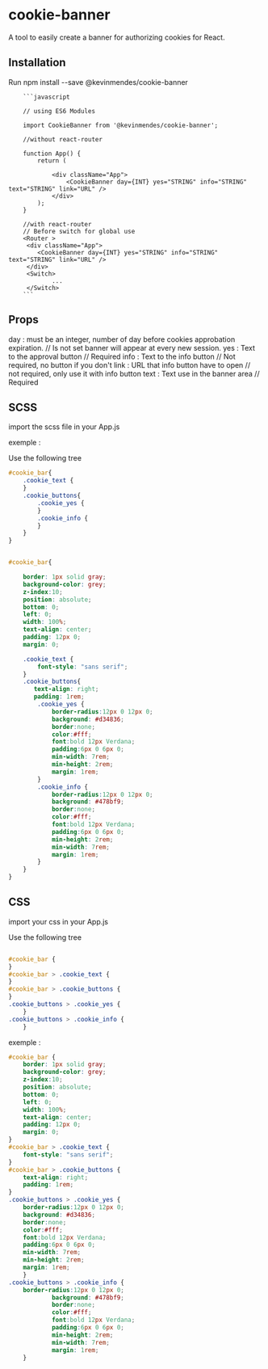 # cookie-banner

A tool to easily create a banner for authorizing cookies for React.

## Installation

Run npm install --save @kevinmendes/cookie-banner

        ```javascript

        // using ES6 Modules 

        import CookieBanner from '@kevinmendes/cookie-banner';

        //without react-router 

        function App() {
            return (
        
                <div className="App">
                    <CookieBanner day={INT} yes="STRING" info="STRING" text="STRING" link="URL" />
                </div>
            );
        }

        //with react-router 
        // Before switch for global use
        <Router >
         <div className="App">
            <CookieBanner day={INT} yes="STRING" info="STRING" text="STRING" link="URL" />
         </div>
         <Switch>
                ...
         </Switch>
        ```

## Props 

day : must be an integer, number of day before cookies approbation expiration. // Is not set banner will appear at every new session.
yes : Text to the approval button // Required
info :  Text to the info button // Not required, no button if you don't
link : URL that info button have to open // not required, only use it with info button
text : Text use in the banner area // Required


## SCSS

import the scss file in your App.js

exemple  : 

Use the following tree

```css
#cookie_bar{
    .cookie_text {
    }
    .cookie_buttons{
        .cookie_yes {
        }
        .cookie_info {
        }
    }
}
```

```css

#cookie_bar{

    border: 1px solid gray;
    background-color: grey;
    z-index:10;
    position: absolute;
    bottom: 0;
    left: 0;
    width: 100%;
    text-align: center;
    padding: 12px 0;
    margin: 0;

    .cookie_text {
        font-style: "sans serif";
    }
    .cookie_buttons{
       text-align: right;
       padding: 1rem;
        .cookie_yes {
            border-radius:12px 0 12px 0;
            background: #d34836;
            border:none;
            color:#fff;
            font:bold 12px Verdana;
            padding:6px 0 6px 0;
            min-width: 7rem;
            min-height: 2rem;
            margin: 1rem;
        }
        .cookie_info {
            border-radius:12px 0 12px 0;
            background: #478bf9;
            border:none;
            color:#fff;
            font:bold 12px Verdana;
            padding:6px 0 6px 0;
            min-height: 2rem;
            min-width: 7rem;
            margin: 1rem;
        }
    }
}

```

## CSS

import your css in your App.js

Use the following tree

```css

#cookie_bar {
}
#cookie_bar > .cookie_text {
}
#cookie_bar > .cookie_buttons {
}
.cookie_buttons > .cookie_yes {
    }
.cookie_buttons > .cookie_info {
    }
```

exemple : 

```css
#cookie_bar {
    border: 1px solid gray;
    background-color: grey;
    z-index:10;
    position: absolute;
    bottom: 0;
    left: 0;
    width: 100%;
    text-align: center;
    padding: 12px 0;
    margin: 0;
}
#cookie_bar > .cookie_text {
    font-style: "sans serif";
}
#cookie_bar > .cookie_buttons {
    text-align: right;
    padding: 1rem;
}
.cookie_buttons > .cookie_yes {
    border-radius:12px 0 12px 0;
    background: #d34836;
    border:none;
    color:#fff;
    font:bold 12px Verdana;
    padding:6px 0 6px 0;
    min-width: 7rem;
    min-height: 2rem;
    margin: 1rem;
    }
.cookie_buttons > .cookie_info {
    border-radius:12px 0 12px 0;
            background: #478bf9;
            border:none;
            color:#fff;
            font:bold 12px Verdana;
            padding:6px 0 6px 0;
            min-height: 2rem;
            min-width: 7rem;
            margin: 1rem;
    } 

```